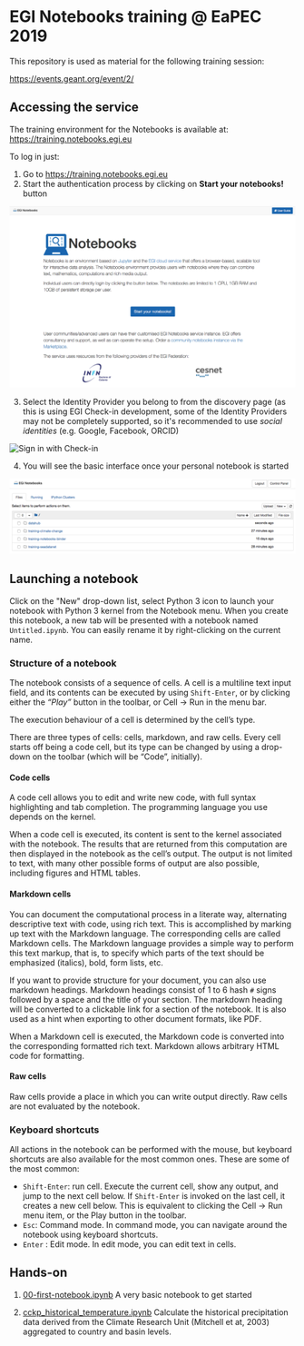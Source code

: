# EGI Notebooks training @ EaPEC 2019

This repository is used as material for the following training session:

https://events.geant.org/event/2/


## Accessing the service

The training environment for the Notebooks is available at:
 https://training.notebooks.egi.eu
 
To log in just:
1. Go to https://training.notebooks.egi.eu
2. Start the authentication process by clicking on **Start your notebooks!** button

![Notebooks front](./front.png)

3. Select the Identity Provider you belong to from the discovery page (as this
   is using EGI Check-in development, some of the Identity Providers may not be
   completely supported, so it's recommended to use _social identities_ (e.g.
   Google, Facebook, ORCID)

![Sign in with Check-in](./checkin.png)

4. You will see the basic interface once your personal notebook is started


![Notebooks](./notebook.png)


## Launching a notebook

Click on the "New" drop-down list, select Python 3 icon to launch your notebook with Python 3
kernel from the Notebook menu. When you create this notebook, a new tab will be presented with a
notebook named `Untitled.ipynb`. You can easily rename it by right-clicking on the current name.

### Structure of a notebook

The notebook consists of a sequence of cells. A cell is a multiline text input
field, and its contents can be executed by using `Shift-Enter`, or by clicking
either the _“Play”_ button in the toolbar, or Cell -> Run in the menu bar.

The execution behaviour of a cell is determined by the cell’s type.

There are three types of cells: cells, markdown, and raw cells.
Every cell starts off being a code cell, but its type can be changed by using
a drop-down on the toolbar (which will be “Code”, initially).

#### Code cells

A code cell allows you to edit and write new code, with full syntax
highlighting and tab completion. The programming language you use depends on
the kernel.

When a code cell is executed, its content is sent to the kernel associated
with the notebook. The results that are returned from this computation are
then displayed in the notebook as the cell’s output. The output is not
limited to text, with many other possible forms of output are also possible,
including figures and HTML tables.

#### Markdown cells

You can document the computational process in a literate way, alternating
descriptive text with code, using rich text. This is accomplished by
marking up text with the Markdown language. The corresponding cells are
called Markdown cells. The Markdown language provides a simple way to
perform this text markup, that is, to specify which parts of the text should
be emphasized (italics), bold, form lists, etc.

If you want to provide structure for your document, you can also use markdown
headings. Markdown headings consist of 1 to 6 hash `#` signs followed by a
space and the title of your section. The markdown heading will be converted
to a clickable link for a section of the notebook. It is also used as a hint
when exporting to other document formats, like PDF.

When a Markdown cell is executed, the Markdown code is converted into the
corresponding formatted rich text. Markdown allows arbitrary HTML code for
formatting.

#### Raw cells

Raw cells provide a place in which you can write output directly. Raw cells
are not evaluated by the notebook.


### Keyboard shortcuts

All actions in the notebook can be performed with the mouse, but keyboard
shortcuts are also available for the most common ones. These are some of the
most common:
- `Shift-Enter`: run cell. Execute the current cell, show any output,
  and jump to the next cell below. If `Shift-Enter` is invoked on the last
  cell, it creates a new cell below. This is equivalent to clicking the
  Cell -> Run menu item, or the Play button in the toolbar.
- `Esc`: Command mode. In command mode, you can navigate around the notebook
  using keyboard shortcuts.
- `Enter` : Edit mode. In edit mode, you can edit text in cells.

## Hands-on

1. [00-first-notebook.ipynb](./00-first-notebook.ipynb) 
A very basic notebook to get started

2. [cckp_historical_temperature.ipynb](./training-climate-change/cckp_historical_temperature.ipynb) 
Calculate the historical precipitation data derived from the Climate Research Unit (Mitchell et at, 2003) aggregated to country and basin levels.
